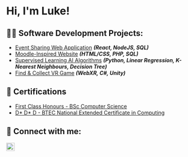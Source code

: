 <h1>Hi, I'm Luke!</h1>

<h2>👨‍💻 Software Development Projects:</h2>

  - [Event Sharing Web Application]() <b><i>(React, NodeJS, SQL)</b></i>
  - [Moodle-Inspired Website]() <b><i>(HTML/CSS, PHP, SQL)</b></i>
  - [Supervised Learning AI Algorithms]() <b><i>(Python, Linear Regression, K-Nearest Neighbours, Decision Tree)</b></i>
  - [Find & Collect VR Game]() <b><i>(WebXR, C#, Unity)</b></i>

<h2>📜 Certifications</h2>

- [First Class Honours - BSc Computer Science]()
- [D* D* D - BTEC National Extended Certificate in Computing]()

<h2> 🤳 Connect with me:</h2>

[<img align="left" alt="lukejkellet | LinkedIn" width="22px" src="https://cdn.jsdelivr.net/npm/simple-icons@v3/icons/linkedin.svg" />][linkedin]

[linkedin]: https://www.linkedin.com/in/lukejkellet/

<!--
**lukejkellet/lukejkellet** is a ✨ _special_ ✨ repository because its `README.md` (this file) appears on your GitHub profile.

Here are some ideas to get you started:

- 🔭 I’m currently working on ...
- 🌱 I’m currently learning ...
- 👯 I’m looking to collaborate on ...
- 🤔 I’m looking for help with ...
- 💬 Ask me about ...
- 📫 How to reach me: ...
- 😄 Pronouns: ...
- ⚡ Fun fact: ...
-->
